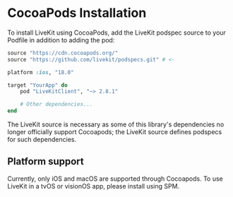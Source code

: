 # CocoaPods Installation

To install LiveKit using CocoaPods, add the LiveKit podspec source to your Podfile in addition to adding the pod:

```ruby
source "https://cdn.cocoapods.org/"
source "https://github.com/livekit/podspecs.git" # <-

platform :ios, "18.0"

target "YourApp" do
    pod "LiveKitClient", "~> 2.8.1"

    # Other dependencies...
end
```

The LiveKit source is necessary as some of this library's dependencies no longer officially support Cocoapods; the LiveKit source defines podspecs for such dependencies.

## Platform support

Currently, only iOS and macOS are supported through Cocoapods. To use LiveKit in a tvOS or visionOS app, please install using SPM.
